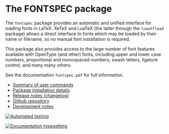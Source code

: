 The FONTSPEC package
====================

The `fontspec` package provides an automatic and unified interface for loading
fonts in LaTeX. XeTeX and LuaTeX (the latter through the `luaotfload` package)
allows a direct interface to fonts which may be loaded by their name or filename,
so no manual font installation is required.

This package also provides access to the large number of font features
available with OpenType (and other) fonts, including upper and lower case numbers,
proportional and monospaced numbers, swash letters, ligature control, and many
many others.

See the documentation `fontspec.pdf` for full information.

* [Summary of user commands](user.html)
* [Package installation details](install.html)
* [Release notes (changelog)](CHANGES.html)
* [Github repository](https://github.com/latex3/fontspec)
* [Development notes](dev.html)

[![Automated testing](https://github.com/latex3/fontspec/actions/workflows/main.yaml/badge.svg)](https://github.com/latex3/fontspec/actions/workflows/main.yaml)

[![Documentation typesetting](https://github.com/latex3/fontspec/actions/workflows/doc.yaml/badge.svg?branch=develop)](https://github.com/latex3/fontspec/actions/workflows/doc.yaml)
